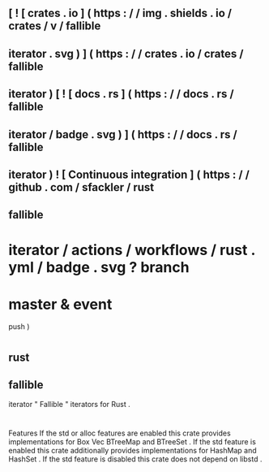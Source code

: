 [
!
[
crates
.
io
]
(
https
:
/
/
img
.
shields
.
io
/
crates
/
v
/
fallible
-
iterator
.
svg
)
]
(
https
:
/
/
crates
.
io
/
crates
/
fallible
-
iterator
)
[
!
[
docs
.
rs
]
(
https
:
/
/
docs
.
rs
/
fallible
-
iterator
/
badge
.
svg
)
]
(
https
:
/
/
docs
.
rs
/
fallible
-
iterator
)
!
[
Continuous
integration
]
(
https
:
/
/
github
.
com
/
sfackler
/
rust
-
fallible
-
iterator
/
actions
/
workflows
/
rust
.
yml
/
badge
.
svg
?
branch
=
master
&
event
=
push
)
#
rust
-
fallible
-
iterator
"
Fallible
"
iterators
for
Rust
.
#
#
Features
If
the
std
or
alloc
features
are
enabled
this
crate
provides
implementations
for
Box
Vec
BTreeMap
and
BTreeSet
.
If
the
std
feature
is
enabled
this
crate
additionally
provides
implementations
for
HashMap
and
HashSet
.
If
the
std
feature
is
disabled
this
crate
does
not
depend
on
libstd
.

